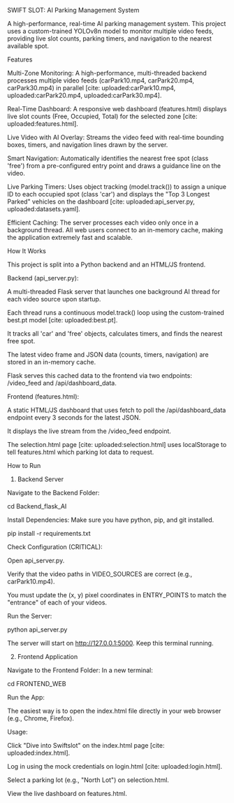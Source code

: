 SWIFT SLOT: AI Parking Management System

A high-performance, real-time AI parking management system. This project uses a custom-trained YOLOv8n model to monitor multiple video feeds, providing live slot counts, parking timers, and navigation to the nearest available spot.

Features

Multi-Zone Monitoring: A high-performance, multi-threaded backend processes multiple video feeds (carPark10.mp4, carPark20.mp4, carPark30.mp4) in parallel [cite: uploaded:carPark10.mp4, uploaded:carPark20.mp4, uploaded:carPark30.mp4].

Real-Time Dashboard: A responsive web dashboard (features.html) displays live slot counts (Free, Occupied, Total) for the selected zone [cite: uploaded:features.html].

Live Video with AI Overlay: Streams the video feed with real-time bounding boxes, timers, and navigation lines drawn by the server.

Smart Navigation: Automatically identifies the nearest free spot (class 'free') from a pre-configured entry point and draws a guidance line on the video.

Live Parking Timers: Uses object tracking (model.track()) to assign a unique ID to each occupied spot (class 'car') and displays the "Top 3 Longest Parked" vehicles on the dashboard [cite: uploaded:api_server.py, uploaded:datasets.yaml].

Efficient Caching: The server processes each video only once in a background thread. All web users connect to an in-memory cache, making the application extremely fast and scalable.

How It Works

This project is split into a Python backend and an HTML/JS frontend.

Backend (api_server.py):

A multi-threaded Flask server that launches one background AI thread for each video source upon startup.

Each thread runs a continuous model.track() loop using the custom-trained best.pt model [cite: uploaded:best.pt].

It tracks all 'car' and 'free' objects, calculates timers, and finds the nearest free spot.

The latest video frame and JSON data (counts, timers, navigation) are stored in an in-memory cache.

Flask serves this cached data to the frontend via two endpoints: /video_feed and /api/dashboard_data.

Frontend (features.html):

A static HTML/JS dashboard that uses fetch to poll the /api/dashboard_data endpoint every 3 seconds for the latest JSON.

It displays the live stream from the /video_feed endpoint.

The selection.html page [cite: uploaded:selection.html] uses localStorage to tell features.html which parking lot data to request.

How to Run

1. Backend Server

Navigate to the Backend Folder:

cd Backend_flask_AI


Install Dependencies:
Make sure you have python, pip, and git installed.

pip install -r requirements.txt


Check Configuration (CRITICAL):

Open api_server.py.

Verify that the video paths in VIDEO_SOURCES are correct (e.g., carPark10.mp4).

You must update the (x, y) pixel coordinates in ENTRY_POINTS to match the "entrance" of each of your videos.

Run the Server:

python api_server.py


The server will start on http://127.0.0.1:5000. Keep this terminal running.

2. Frontend Application

Navigate to the Frontend Folder:
In a new terminal:

cd FRONTEND_WEB


Run the App:

The easiest way is to open the index.html file directly in your web browser (e.g., Chrome, Firefox).

Usage:

Click "Dive into Swiftslot" on the index.html page [cite: uploaded:index.html].

Log in using the mock credentials on login.html [cite: uploaded:login.html].

Select a parking lot (e.g., "North Lot") on selection.html.

View the live dashboard on features.html.